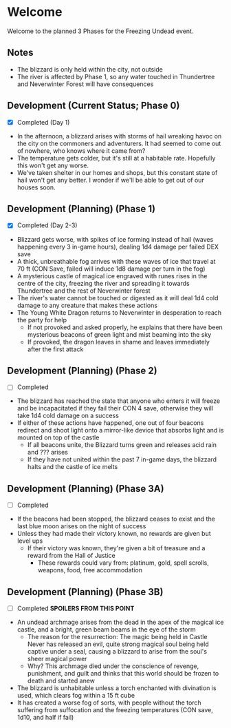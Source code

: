 # Welcome
Welcome to the planned 3 Phases for the Freezing Undead event.

## Notes
- The blizzard is only held within the city, not outside
- The river is affected by Phase 1, so any water touched in Thundertree and Neverwinter Forest will have consequences

## Development (Current Status; Phase 0)
- [x] Completed (Day 1)
- In the afternoon, a blizzard arises with storms of hail wreaking havoc on the city on the commoners and adventurers. It had seemed to come out of nowhere, who knows where it came from?
- The temperature gets colder, but it's still at a habitable rate. Hopefully this won't get any worse.
- We've taken shelter in our homes and shops, but this constant state of hail won't get any better. I wonder if we'll be able to get out of our houses soon.

## Development (Planning) (Phase 1) 
- [x] Completed (Day 2-3)
- Blizzard gets worse, with spikes of ice forming instead of hail (waves happening every 3 in-game hours), dealing 1d4 damage per failed DEX save
- A thick, unbreathable fog arrives with these waves of ice that travel at 70 ft (CON Save, failed will induce 1d8 damage per turn in the fog)
- A mysterious castle of magical ice engraved with runes rises in the centre of the city, freezing the river and spreading it towards Thundertree and the rest of Neverwinter forest
- The river's water cannot be touched or digested as it will deal 1d4 cold damage to any creature that makes these actions
- The Young White Dragon returns to Neverwinter in desperation to reach the party for help
	- If not provoked and asked properly, he explains that there have been mysterious beacons of green light and mist beaming into the sky
	- If provoked, the dragon leaves in shame and leaves immediately after the first attack

## Development (Planning) (Phase 2)
- [ ] Completed
- The blizzard has reached the state that anyone who enters it will freeze and be incapacitated if they fail their CON 4 save, otherwise they will take 1d4 cold damage on a success
- If either of these actions have happened, one out of four beacons redirect and shoot light onto a mirror-like device that absorbs light and is mounted on top of the castle
	- If all beacons unite, the Blizzard turns green and releases acid rain and ??? arises
	- If they have not united within the past 7 in-game days, the blizzard halts and the castle of ice melts

## Development (Planning) (Phase 3A)
- [ ] Completed
- If the beacons had been stopped, the blizzard ceases to exist and the last blue moon arises on the night of success
- Unless they had made their victory known, no rewards are given but level ups
	- If their victory was known, they're given a bit of treasure and a reward from the Hall of Justice
		- These rewards could vary from: platinum, gold, spell scrolls, weapons, food, free accommodation 

## Development (Planning) (Phase 3B)
- [ ] Completed
**SPOILERS FROM THIS POINT**
- An undead archmage arises from the dead in the apex of the magical ice castle, and a bright, green beam beams in the eye of the storm
	- The reason for the resurrection: The magic being held in Castle Never has released an evil, quite strong magical soul being held captive under a seal, causing a blizzard to arise from the soul's sheer magical power
	- Why? This archmage died under the conscience of revenge, punishment, and guilt and thinks that this world should be frozen to death and started anew
- The blizzard is unhabitable unless a torch enchanted with divination is used, which clears fog within a 15 ft cube
- It has created a worse fog of sorts, with people without the torch suffering from suffocation and the freezing temperatures (CON save, 1d10, and half if fail)